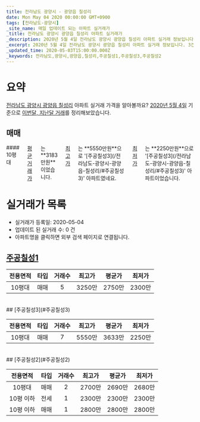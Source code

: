 ```yaml
---
title: 전라남도 광양시 - 광양읍 칠성리
date: Mon May 04 2020 00:00:00 GMT+0900
tags: [전라남도-광양시]
_site_name: 매일 업데이트 되는 아파트 실거래가
_title: 전라남도 광양시 광양읍 칠성리 아파트 실거래가
_description: 2020년 5월 4일 전라남도 광양시 광양읍 칠성리 아파트 실거래 정보입니다. 3건 아파트 정보가 있습니다.
_excerpt: 2020년 5월 4일 전라남도 광양시 광양읍 칠성리 아파트 실거래 정보입니다. 3건 아파트 정보가 있습니다.
_updated_time: 2020-05-03T15:00:00.000Z
_keywords: 전라남도,광양시,광양읍,칠성리,주공칠성1,주공칠성3,주공칠성2
---
```





# 요약
<ins>전라남도 광양시 광양읍 칠성리</ins> 아파트 실거래 가격을 알아볼까요? <ins>2020년 5월 4일</ins> 기준으로 <ins>이번달, 지난달 거래</ins>를 정리해보았습니다.

## 매매
<div class="container">
<div class="twelve columns" markdown="1">
#### 10평대
<ins>평균 거래가</ins>는 **3183만원**이었습니다. <ins>최고가</ins>는 **5550만원**으로 '[주공칠성3](/전라남도-광양시-광양읍-칠성리/#주공칠성3)' 아파트였네요. <ins>최저가</ins>는 **2250만원**으로 '[주공칠성3](/전라남도-광양시-광양읍-칠성리/#주공칠성3)' 아파트이었습니다.
</div>
</div>



# 실거래가 목록
- 실거래가 등록일: 2020-05-04
- 업데이트 된 실거래 수: 0 건
- 아파트명을 클릭하면 외부 검색 페이지로 연결됩니다.

## [주공칠성1](#주공칠성1)

|전용면적|타입|거래수|최고가|평균가|최저가|
|:---:|:---:|:---:|:---:|:---:|:---:|
|10평대|<span class="deal-type-1">매매</span>|5|3250만|2750만|2300만|

<br/>
## [주공칠성3](#주공칠성3)

|전용면적|타입|거래수|최고가|평균가|최저가|
|:---:|:---:|:---:|:---:|:---:|:---:|
|10평대|<span class="deal-type-1">매매</span>|7|5550만|3633만|2250만|

<br/>
## [주공칠성2](#주공칠성2)

|전용면적|타입|거래수|최고가|평균가|최저가|
|:---:|:---:|:---:|:---:|:---:|:---:|
|10평대|<span class="deal-type-1">매매</span>|2|2700만|2690만|2680만|
|10평 이하|<span class="deal-type-2">전세</span>|1|2300만|2300만|2300만|
|10평 이하|<span class="deal-type-1">매매</span>|1|2800만|2800만|2800만|

<br/>



